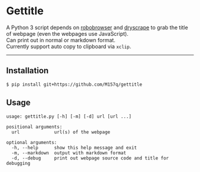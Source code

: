 # Gettitle  
  
A Python 3 script depends on [robobrowser](https://github.com/jmcarp/robobrowser) and [dryscrape](https://github.com/niklasb/dryscrape) to grab the title of webpage (even the webpages use JavaScript).  
Can print out in normal or markdown format.  
Currently support auto copy to clipboard via `xclip`.  
  
---  
  
## Installation  
  
`$ pip install git+https://github.com/M157q/gettitle`  
  
## Usage  
  
```  
usage: gettitle.py [-h] [-m] [-d] url [url ...]  
  
positional arguments:  
  url             url(s) of the webpage  
  
optional arguments:  
  -h, --help      show this help message and exit  
  -m, --markdown  output with markdown format  
  -d, --debug     print out webpage source code and title for debugging  
```  
